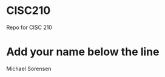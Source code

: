 # CISC210
Repo for CISC 210

Add your name below the line
============================

Michael Sorensen
